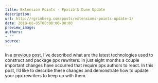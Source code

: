 ```yaml
---
title: Extension Points - Ppxlib & Dune Update
description:
url: http://rgrinberg.com/posts/extensions-points-update-1/
date: 2018-08-05T00:00:00-00:00
preview_image:
authors:
- ""
source:
---
```


<p>In a <a href="http://rgrinberg.com/posts/extension-points-3-years-later/#extension-points" class="reference internal"><span class="std std-ref">previous post</span></a>, I’ve described what are the latest
technologies used to construct and package ppx rewriters. In just eight months a
couple important changes have occurred that require ppx authors to react. In
this post, I’d like to describe these changes and demonstrate how to update your
ppx rewriters to keep up with them.</p>

